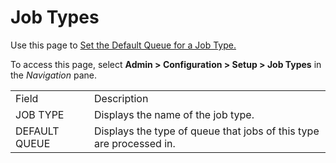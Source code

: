 # Job Types

<div class="use">

Use this page to [Set the Default Queue for a Job
Type.](../Use_Cases/Set%20the%20Default%20Queue%20for%20a%20Job%20Type.htm)

</div>

To access this page, select **Admin \> Configuration \> Setup \> Job
Types** in the *Navigation*
pane.

|               |                                                                     |
| ------------- | ------------------------------------------------------------------- |
| Field         | Description                                                         |
| JOB TYPE      | Displays the name of the job type.                                  |
| DEFAULT QUEUE | Displays the type of queue that jobs of this type are processed in. |
